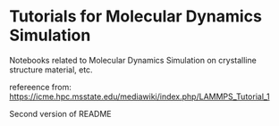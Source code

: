 # Tutorials for Molecular Dynamics Simulation

Notebooks related to Molecular Dynamics Simulation on crystalline structure material, etc.

refereence from:
https://icme.hpc.msstate.edu/mediawiki/index.php/LAMMPS_Tutorial_1

Second version of README
